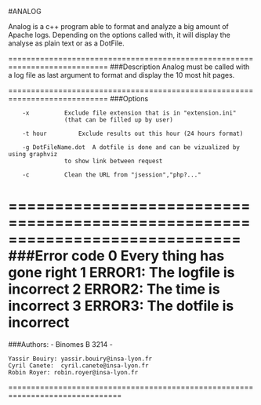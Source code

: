 #ANALOG

Analog is a c++ program able to format and analyze a big amount of Apache logs.
Depending on the options called with, it will display the analyse
as plain text or as a DotFile.

============================================================================
###Description
Analog must be called with a log file as last argument to 
format and display the 10 most hit pages.

============================================================================
###Options
```
	-x 		 	Exclude file extension that is in "extension.ini"
				(that can be filled up by user)

	-t hour		 	Exclude results out this hour (24 hours format)

	-g DotFileName.dot	A dotfile is done and can be vizualized by using graphviz
				to show link between request

	-c			Clean the URL from "jsession","php?..."
```
=============================================================================
###Error code
	0 		Every thing has gone right
	1		ERROR1: The logfile is incorrect
	2		ERROR2: The time is incorrect
	3		ERROR3: The dotfile is incorrect
==============================================================================
###Authors:		- Binomes B 3214 - 

	Yassir Bouiry: yassir.bouiry@insa-lyon.fr
	Cyril Canete:  cyril.canete@insa-lyon.fr
	Robin Royer: robin.royer@insa-lyon.fr
	
===============================================================================
